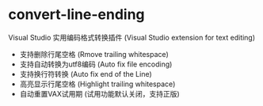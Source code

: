 # convert-line-ending
Visual Studio 实用编码格式转换插件 (Visual Studio extension for text editing)

- 支持删除行尾空格 (Rmove trailing whitespace)
- 支持自动转换为utf8编码 (Auto fix file encoding)
- 支持换行符转换 (Auto fix end of the Line)
- 高亮显示行尾空格 (Highlight trailing whitespace)
- 自动重置VAX试用期 (试用功能默认关闭，支持正版)
